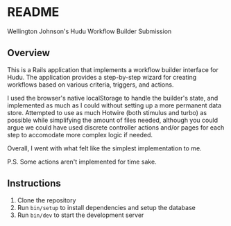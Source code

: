 # README

Wellington Johnson's Hudu Workflow Builder Submission

## Overview

This is a Rails application that implements a workflow builder interface for Hudu. The application provides a step-by-step wizard for creating workflows based on various criteria, triggers, and actions.

I used the browser's native localStorage to handle the builder's state, and implemented as much as I could without setting up a more permanent data store. Attempted to use as much Hotwire (both stimulus and turbo) as possible while simplifying the amount of files needed, although you could argue we could have used discrete controller actions and/or pages for each step to accomodate more complex logic if needed. 

Overall, I went with what felt like the simplest implementation to me.

P.S. Some actions aren't implemented for time sake.

## Instructions

1. Clone the repository
2. Run `bin/setup` to install dependencies and setup the database
3. Run `bin/dev` to start the development server

